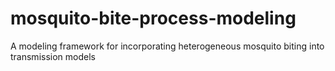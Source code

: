 # mosquito-bite-process-modeling
 A modeling framework for incorporating heterogeneous mosquito biting into transmission models

